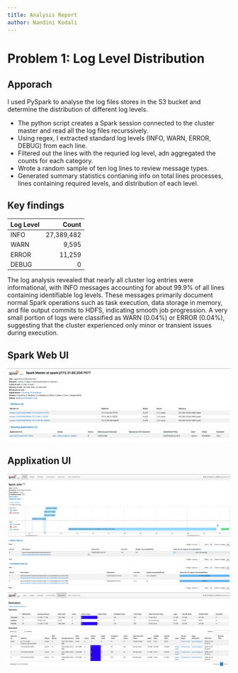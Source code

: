 ```yaml
---
title: Analysis Report
author: Nandini Kodali
---
```


# Problem 1: Log Level Distribution

## Apporach

I used PySpark to analyse the log files stores in the S3 bucket and determine the distribution of different log levels.<br>

- The python script creates a Spark session connected to the cluster master and read all the log files recurssively.<br>
- Using regex, I extracted standard log levels (INFO, WARN, ERROR, DEBUG) from each line. <br> 
- Filtered out the lines with the requried log level, adn aggregated the counts for each category. <br>
- Wrote a random sample of ten log lines to review message types. <br>
- Generated summary statistics contianing info on total lines processes, lines containing required levels, and distribution of each level. <br>

## Key findings

| Log Level | Count     |
|------------|-----------:|
| INFO | 27,389,482 |
| WARN | 9,595 |
| ERROR | 11,259 |
| DEBUG | 0 |
 
The log analysis revealed that nearly all cluster log entries were informational, with INFO messages accounting for about 99.9% of all lines containing identifiable log levels. These messages primarily document normal Spark operations such as task execution, data storage in memory, and file output commits to HDFS, indicating smooth job progression. A very small portion of logs were classified as WARN (0.04%) or ERROR (0.04%), suggesting that the cluster experienced only minor or transient issues during execution.

## Spark Web UI

![](images/problem1_8080.png)

## Applixation UI

![](images/problem1_4040.png)
![](images/problem1_4040_executors.png)

